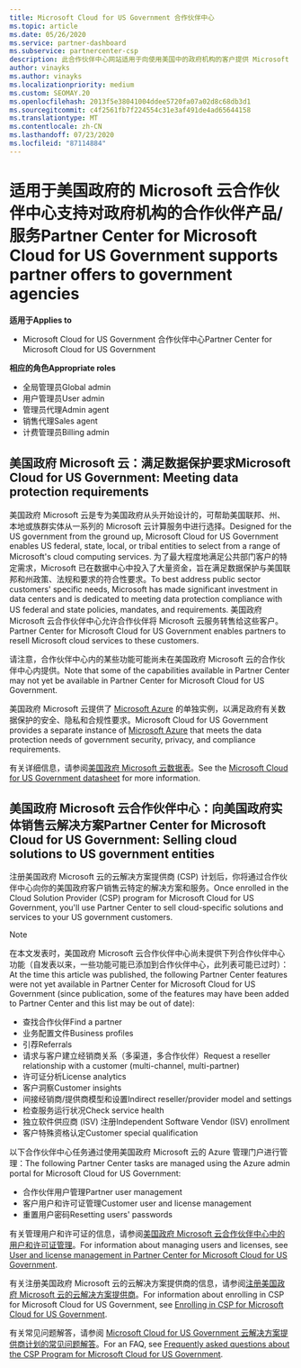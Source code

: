 ```yaml
---
title: Microsoft Cloud for US Government 合作伙伴中心
ms.topic: article
ms.date: 05/26/2020
ms.service: partner-dashboard
ms.subservice: partnercenter-csp
description: 此合作伙伴中心网站适用于向使用美国中的政府机构的客户提供 Microsoft 云解决方案的 Microsoft 合作伙伴。
author: vinayks
ms.author: vinayks
ms.localizationpriority: medium
ms.custom: SEOMAY.20
ms.openlocfilehash: 2013f5e38041004ddee5720fa07a02d8c68db3d1
ms.sourcegitcommit: c4f2561fb7f224554c31e3af491de4ad65644158
ms.translationtype: MT
ms.contentlocale: zh-CN
ms.lasthandoff: 07/23/2020
ms.locfileid: "87114884"
---
```

# <a name="partner-center-for-microsoft-cloud-for-us-government-supports-partner-offers-to-government-agencies"></a><span data-ttu-id="863ec-103">适用于美国政府的 Microsoft 云合作伙伴中心支持对政府机构的合作伙伴产品/服务</span><span class="sxs-lookup"><span data-stu-id="863ec-103">Partner Center for Microsoft Cloud for US Government supports partner offers to government agencies</span></span>

<span data-ttu-id="863ec-104">**适用于**</span><span class="sxs-lookup"><span data-stu-id="863ec-104">**Applies to**</span></span>

- <span data-ttu-id="863ec-105">Microsoft Cloud for US Government 合作伙伴中心</span><span class="sxs-lookup"><span data-stu-id="863ec-105">Partner Center for Microsoft Cloud for US Government</span></span>

<span data-ttu-id="863ec-106">**相应的角色**</span><span class="sxs-lookup"><span data-stu-id="863ec-106">**Appropriate roles**</span></span>

- <span data-ttu-id="863ec-107">全局管理员</span><span class="sxs-lookup"><span data-stu-id="863ec-107">Global admin</span></span>
- <span data-ttu-id="863ec-108">用户管理员</span><span class="sxs-lookup"><span data-stu-id="863ec-108">User admin</span></span>
- <span data-ttu-id="863ec-109">管理员代理</span><span class="sxs-lookup"><span data-stu-id="863ec-109">Admin agent</span></span>
- <span data-ttu-id="863ec-110">销售代理</span><span class="sxs-lookup"><span data-stu-id="863ec-110">Sales agent</span></span>
- <span data-ttu-id="863ec-111">计费管理员</span><span class="sxs-lookup"><span data-stu-id="863ec-111">Billing admin</span></span>

## <a name="microsoft-cloud-for-us-government-meeting-data-protection-requirements"></a><span data-ttu-id="863ec-112">美国政府 Microsoft 云：满足数据保护要求</span><span class="sxs-lookup"><span data-stu-id="863ec-112">Microsoft Cloud for US Government: Meeting data protection requirements</span></span>

<span data-ttu-id="863ec-113">美国政府 Microsoft 云是专为美国政府从头开始设计的，可帮助美国联邦、州、本地或族群实体从一系列的 Microsoft 云计算服务中进行选择。</span><span class="sxs-lookup"><span data-stu-id="863ec-113">Designed for the US government from the ground up, Microsoft Cloud for US Government enables US federal, state, local, or tribal entities to select from a range of Microsoft's cloud computing services.</span></span> <span data-ttu-id="863ec-114">为了最大程度地满足公共部门客户的特定需求，Microsoft 已在数据中心中投入了大量资金，旨在满足数据保护与美国联邦和州政策、法规和要求的符合性要求。</span><span class="sxs-lookup"><span data-stu-id="863ec-114">To best address public sector customers' specific needs, Microsoft has made significant investment in data centers and is dedicated to meeting data protection compliance with US federal and state policies, mandates, and requirements.</span></span> <span data-ttu-id="863ec-115">美国政府 Microsoft 云合作伙伴中心允许合作伙伴将 Microsoft 云服务转售给这些客户。</span><span class="sxs-lookup"><span data-stu-id="863ec-115">Partner Center for Microsoft Cloud for US Government enables partners to resell Microsoft cloud services to these customers.</span></span>

<span data-ttu-id="863ec-116">请注意，合作伙伴中心内的某些功能可能尚未在美国政府 Microsoft 云的合作伙伴中心内提供。</span><span class="sxs-lookup"><span data-stu-id="863ec-116">Note that some of the capabilities available in Partner Center may not yet be available in Partner Center for Microsoft Cloud for US Government.</span></span>

<span data-ttu-id="863ec-117">美国政府 Microsoft 云提供了 [Microsoft Azure](https://azure.microsoft.com/overview/clouds/government/) 的单独实例，以满足政府有关数据保护的安全、隐私和合规性要求。</span><span class="sxs-lookup"><span data-stu-id="863ec-117">Microsoft Cloud for US Government provides a separate instance of [Microsoft Azure](https://azure.microsoft.com/overview/clouds/government/) that meets the data protection needs of government security, privacy, and compliance requirements.</span></span> 

<span data-ttu-id="863ec-118">有关详细信息，请参阅[美国政府 Microsoft 云数据表](https://download.microsoft.com/download/C/9/C/C9CA3002-DFC4-4ADA-841F-DF42AEC042FB/Microsoft_Azure_Government_Datasheet_EN_US.PDF)。</span><span class="sxs-lookup"><span data-stu-id="863ec-118">See the [Microsoft Cloud for US Government datasheet](https://download.microsoft.com/download/C/9/C/C9CA3002-DFC4-4ADA-841F-DF42AEC042FB/Microsoft_Azure_Government_Datasheet_EN_US.PDF) for more information.</span></span>

## <a name="partner-center-for-microsoft-cloud-for-us-government-selling-cloud-solutions-to-us-government-entities"></a><span data-ttu-id="863ec-119">美国政府 Microsoft 云合作伙伴中心：向美国政府实体销售云解决方案</span><span class="sxs-lookup"><span data-stu-id="863ec-119">Partner Center for Microsoft Cloud for US Government: Selling cloud solutions to US government entities</span></span>

<span data-ttu-id="863ec-120">注册美国政府 Microsoft 云的云解决方案提供商 (CSP) 计划后，你将通过合作伙伴中心向你的美国政府客户销售云特定的解决方案和服务。</span><span class="sxs-lookup"><span data-stu-id="863ec-120">Once enrolled in the Cloud Solution Provider (CSP) program for Microsoft Cloud for US Government, you'll use Partner Center to sell cloud-specific solutions and services to your US government customers.</span></span> 

> [!NOTE]  
> <span data-ttu-id="863ec-121">在本文发表时，美国政府 Microsoft 云合作伙伴中心尚未提供下列合作伙伴中心功能（自发表以来，一些功能可能已添加到合作伙伴中心，此列表可能已过时）：</span><span class="sxs-lookup"><span data-stu-id="863ec-121">At the time this article was published, the following Partner Center features were not yet available in Partner Center for Microsoft Cloud for US Government (since publication, some of the features may have been added to Partner Center and this list may be out of date):</span></span>

- <span data-ttu-id="863ec-122">查找合作伙伴</span><span class="sxs-lookup"><span data-stu-id="863ec-122">Find a partner</span></span>
- <span data-ttu-id="863ec-123">业务配置文件</span><span class="sxs-lookup"><span data-stu-id="863ec-123">Business profiles</span></span>
- <span data-ttu-id="863ec-124">引荐</span><span class="sxs-lookup"><span data-stu-id="863ec-124">Referrals</span></span>
- <span data-ttu-id="863ec-125">请求与客户建立经销商关系（多渠道，多合作伙伴）</span><span class="sxs-lookup"><span data-stu-id="863ec-125">Request a reseller relationship with a customer (multi-channel, multi-partner)</span></span>
- <span data-ttu-id="863ec-126">许可证分析</span><span class="sxs-lookup"><span data-stu-id="863ec-126">License analytics</span></span>
- <span data-ttu-id="863ec-127">客户洞察</span><span class="sxs-lookup"><span data-stu-id="863ec-127">Customer insights</span></span>
- <span data-ttu-id="863ec-128">间接经销商/提供商模型和设置</span><span class="sxs-lookup"><span data-stu-id="863ec-128">Indirect reseller/provider model and settings</span></span>
- <span data-ttu-id="863ec-129">检查服务运行状况</span><span class="sxs-lookup"><span data-stu-id="863ec-129">Check service health</span></span>
- <span data-ttu-id="863ec-130">独立软件供应商 (ISV) 注册</span><span class="sxs-lookup"><span data-stu-id="863ec-130">Independent Software Vendor (ISV) enrollment</span></span>
- <span data-ttu-id="863ec-131">客户特殊资格认定</span><span class="sxs-lookup"><span data-stu-id="863ec-131">Customer special qualification</span></span>

<span data-ttu-id="863ec-132">以下合作伙伴中心任务通过使用美国政府 Microsoft 云的 Azure 管理门户进行管理：</span><span class="sxs-lookup"><span data-stu-id="863ec-132">The following Partner Center tasks are managed using the Azure admin portal for Microsoft Cloud for US Government:</span></span> 

- <span data-ttu-id="863ec-133">合作伙伴用户管理</span><span class="sxs-lookup"><span data-stu-id="863ec-133">Partner user management</span></span>
- <span data-ttu-id="863ec-134">客户用户和许可证管理</span><span class="sxs-lookup"><span data-stu-id="863ec-134">Customer user and license management</span></span>
- <span data-ttu-id="863ec-135">重置用户密码</span><span class="sxs-lookup"><span data-stu-id="863ec-135">Resetting users' passwords</span></span>

<span data-ttu-id="863ec-136">有关管理用户和许可证的信息，请参阅[美国政府 Microsoft 云合作伙伴中心中的用户和许可证管理](user-management-in-partner-center-for-microsoft-us-govt-cloud.md)。</span><span class="sxs-lookup"><span data-stu-id="863ec-136">For information about managing users and licenses, see [User and license management in Partner Center for Microsoft Cloud for US Government](user-management-in-partner-center-for-microsoft-us-govt-cloud.md).</span></span>

<span data-ttu-id="863ec-137">有关注册美国政府 Microsoft 云的云解决方案提供商的信息，请参阅[注册美国政府 Microsoft 云的云解决方案提供商](enroll-in-csp-for-microsoft-us-govt-cloud.md)。</span><span class="sxs-lookup"><span data-stu-id="863ec-137">For information about enrolling in CSP for Microsoft Cloud for US Government, see [Enrolling in CSP for Microsoft Cloud for US Government](enroll-in-csp-for-microsoft-us-govt-cloud.md).</span></span>

<span data-ttu-id="863ec-138">有关常见问题解答，请参阅 [Microsoft Cloud for US Government 云解决方案提供商计划的常见问题解答](faq-for-us-govt-cloud.md)。</span><span class="sxs-lookup"><span data-stu-id="863ec-138">For an FAQ, see [Frequently asked questions about the CSP Program for Microsoft Cloud for US Government](faq-for-us-govt-cloud.md).</span></span>
